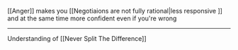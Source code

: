 [[Anger]] makes you [[Negotiaions are not fully rational|less responsive ]] and at the same time more confident even if you're wrong

---

Understanding of [[Never Split The Difference]]